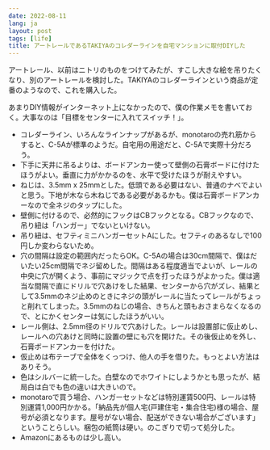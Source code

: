 ```yaml
---
date: 2022-08-11
lang: ja
layout: post
tags: [life]
title: アートレールであるTAKIYAのコレダーラインを自宅マンションに取付DIYした
---
```

アートレール、以前はニトリのものをつけてみたが、すこし大きな絵を吊りたくなり、別のアートレールを検討した。TAKIYAのコレダーラインという商品が定番のようなので、これを購入した。

あまりDIY情報がインターネット上になかったので、僕の作業メモを書いておく。大事なのは「目標をセンターに入れてスイッチ！」。

- コレダーライン、いろんなラインナップがあるが、monotaroの売れ筋からすると、C-5Aが標準のようだ。自宅用の用途だと、C-5Aで実際十分だろう。
- 下手に天井に吊るよりは、ボードアンカー使って壁側の石膏ボードに付けたほうがよい。垂直に力がかかるのを、水平で受けたほうが耐えやすい。
- ねじは、3.5mm x 25mmとした。低頭である必要はない、普通のナベでよいと思う。下地が木なら木ねじである必要があるかも。僕は石膏ボードアンカーなので全ネジのタップにした。
- 壁側に付けるので、必然的にフックはCBフックとなる。CBフックなので、吊り紐は「ハンガー」でないといけない。
- 吊り紐は、セフティミニハンガーセットAにした。セフティのあるなしで100円しか変わらないため。
- 穴の間隔は設定の範囲内だったらOK。C-5Aの場合は30cm間隔で、僕はだいたい25cm間隔でネジ留めした。間隔はある程度適当でよいが、レールの中央に穴が開くよう、事前にマジックで点を打ったほうがよかった。僕は適当な間隔で直にドリルで穴あけをした結果、センターから穴がズレ、結果として3.5mmのネジ止めのときにネジの頭がレールに当たってレールがちょっと削れてしまった。3.5mmのねじの場合、きちんと頭もおさまらなくなるので、とにかくセンターは気にしたほうがいい。
- レール側は、2.5mm径のドリルで穴あけした。レールは設置部に仮止めし、レールへの穴あけと同時に設置の壁にも穴を開けた。その後仮止めを外し、石膏ボードアンカーを付けた。
- 仮止めは布テーブで全体をくっつけ、他人の手を借りた。もっとよい方法はありそう。
- 色はシルバーに統一した。白壁なのでホワイトにしようかとも思ったが、結局白は白でも色の違いは大きいので。
- monotaroで買う場合、ハンガーセットなどは特別運賃500円、レールは特別運賃1,000円かかる。「納品先が個人宅(戸建住宅・集合住宅)様の場合、屋号が必須となります。屋号がない場合、配送ができない場合がございます」ということらしい。梱包の紙筒は硬い。のこぎりで切って処分した。
- Amazonにあるものは少し高い。
